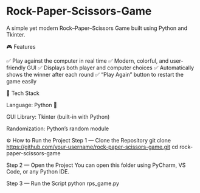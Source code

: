 # Rock-Paper-Scissors-Game

A simple yet modern Rock–Paper–Scissors Game built using Python and Tkinter.

🎮 Features

✅ Play against the computer in real time
✅ Modern, colorful, and user-friendly GUI
✅ Displays both player and computer choices
✅ Automatically shows the winner after each round
✅ “Play Again” button to restart the game easily

🧰 Tech Stack

Language: Python 🐍

GUI Library: Tkinter (built-in with Python)

Randomization: Python’s random module

⚙️ How to Run the Project
Step 1 — Clone the Repository
git clone https://github.com/your-username/rock-paper-scissors-game.git
cd rock-paper-scissors-game

Step 2 — Open the Project
You can open this folder using PyCharm, VS Code, or any Python IDE.

Step 3 — Run the Script
python rps_game.py
